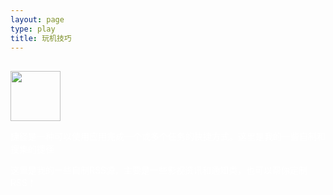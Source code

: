 ```yaml
---
layout: page
type: play
title: 玩机技巧
---
```

  
 
  <div class="shortcut card" style="margin-top: 30px;">
	  <a href="myshortcut" target="_blank">
	  	<img class="nofancybox" width="80px" height="80px" src="https://help.apple.com/assets/5B9014F10946229C37C593B4/5B9014F50946229C37C593C7/zh_CN/18c714c61bfdebca44fe6989f0a2511d.png" />
	  </a>
	  <div class="details" style="color: white;">
		  <p>捷径是一种可以使用应用完成一个或多个任务的快捷方式。这里是我的一些自制和搜集的捷径</p>
	  </div>
  </div>
  <div class="RSS card">
	  <div style="text-align: center;">
		<a href="myrss" target="_blank" style="border-bottom:none;">
			<i class="fa fa-rss" style="font-size: 60px;color: #fc6423;" aria-hidden="true"></i>
		</a>
	  </div>
	  <div class="details" style="color: white;">
		  <p>这里是我的一些自制RSS源，主要是一些影视资讯和通知类，也可以帮你定制RSS！</p>
	  </div>
  </div>